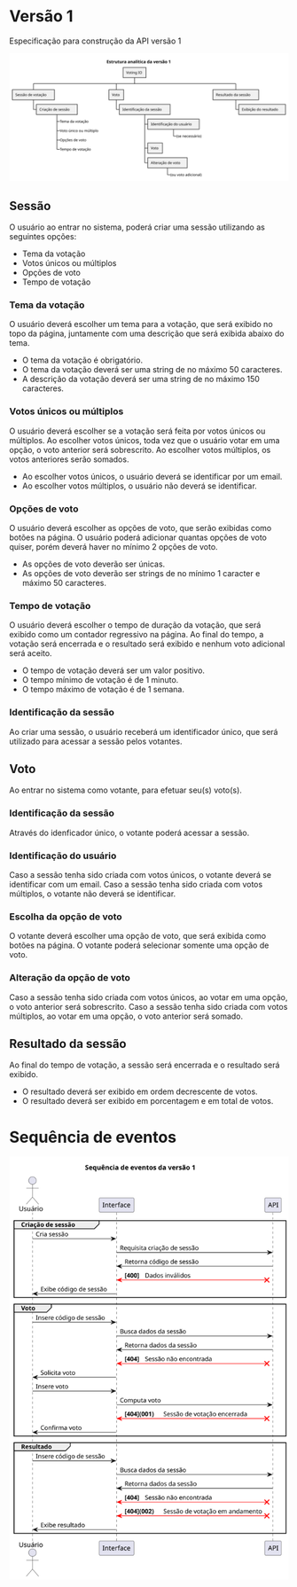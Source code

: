 ---
---

# Versão 1

Especificação para construção da API versão 1

![Estrutura analítica da versão 1](../../static/img/diagrams/eap_v1/eap_v1.svg)

## Sessão

O usuário ao entrar no sistema, poderá criar uma sessão utilizando as seguintes opções:

- Tema da votação
- Votos únicos ou múltiplos
- Opções de voto
- Tempo de votação

### Tema da votação

O usuário deverá escolher um tema para a votação, que será exibido no topo da página, juntamente com uma descrição que será exibida abaixo do tema.

- O tema da votação é obrigatório.
- O tema da votação deverá ser uma string de no máximo 50 caracteres.
- A descrição da votação deverá ser uma string de no máximo 150 caracteres.

### Votos únicos ou múltiplos

O usuário deverá escolher se a votação será feita por votos únicos ou múltiplos. Ao escolher votos únicos, toda vez que o usuário votar em uma opção, o voto anterior será sobrescrito. Ao escolher votos múltiplos, os votos anteriores serão somados.

- Ao escolher votos únicos, o usuário deverá se identificar por um email.
- Ao escolher votos múltiplos, o usuário não deverá se identificar.

### Opções de voto

O usuário deverá escolher as opções de voto, que serão exibidas como botões na página. O usuário poderá adicionar quantas opções de voto quiser, porém deverá haver no mínimo 2 opções de voto.

- As opções de voto deverão ser únicas.
- As opções de voto deverão ser strings de no mínimo 1 caracter e máximo 50 caracteres.

### Tempo de votação

O usuário deverá escolher o tempo de duração da votação, que será exibido como um contador regressivo na página. Ao final do tempo, a votação será encerrada e o resultado será exibido e nenhum voto adicional será aceito.

- O tempo de votação deverá ser um valor positivo.
- O tempo mínimo de votação é de 1 minuto.
- O tempo máximo de votação é de 1 semana.

### Identificação da sessão

Ao criar uma sessão, o usuário receberá um identificador único, que será utilizado para acessar a sessão pelos votantes.

## Voto

Ao entrar no sistema como votante, para efetuar seu(s) voto(s).

### Identificação da sessão

Através do idenficador único, o votante poderá acessar a sessão.

### Identificação do usuário

Caso a sessão tenha sido criada com votos únicos, o votante deverá se identificar com um email. Caso a sessão tenha sido criada com votos múltiplos, o votante não deverá se identificar.

### Escolha da opção de voto

O votante deverá escolher uma opção de voto, que será exibida como botões na página. O votante poderá selecionar somente uma opção de voto.

### Alteração da opção de voto

Caso a sessão tenha sido criada com votos únicos, ao votar em uma opção, o voto anterior será sobrescrito. Caso a sessão tenha sido criada com votos múltiplos, ao votar em uma opção, o voto anterior será somado.

## Resultado da sessão

Ao final do tempo de votação, a sessão será encerrada e o resultado será exibido.

- O resultado deverá ser exibido em ordem decrescente de votos.
- O resultado deverá ser exibido em porcentagem e em total de votos.

# Sequência de eventos

![Sequência de eventos da versão 1](../../static/img/diagrams/sequence_v1/sequence_v1.svg)
